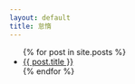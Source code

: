 ```yaml
---
layout: default
title: 怠惰
---
```

<ul class="posts">
{% for post in site.posts %}
	<li>
		<a href="{{ post.url }}">{{ post.title }}</a>
	</li>
{% endfor %}
</ul>
